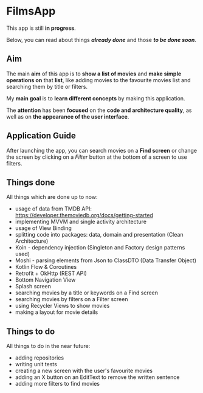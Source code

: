 # FilmsApp 
This app is still **in progress**.

Below, you can read about things ***already done*** and those ***to be done soon***.
## Aim
The main **aim** of this app is to **show a list of movies** and **make simple operations on** that **list**, like adding movies to the favourite movies list and searching them by title or filters.

My **main goal** is to **learn different concepts** by making this application.

The **attention** has been **focused** on the **code and architecture quality**, as well as on **the appearance of the user interface**.

## Application Guide
After launching the app, you can search movies on a **Find screen** or change the screen by clicking on a *Filter* button at the bottom of a screen to use filters.

## Things done
All things which are done up to now:
- usage of data from TMDB API: https://developer.themoviedb.org/docs/getting-started
- implementing MVVM and single activity architecture
- usage of View Binding
- splitting code into packages: data, domain and presentation (Clean Architecture)
- Koin - dependency injection (Singleton and Factory design patterns used)
- Moshi - parsing elements from Json to ClassDTO (Data Transfer Object)
- Kotlin Flow & Coroutines
- Retrofit + OkHttp (REST API)
- Bottom Navigation View
- Splash screen
- searching movies by a title or keywords on a Find screen
- searching movies by filters on a Filter screen
- using Recycler Views to show movies 
- making a layout for movie details

## Things to do
All things to do in the near future:
- adding repositories
- writing unit tests
- creating a new screen with the user's favourite movies
- adding an X button on an EditText to remove the written sentence
- adding more filters to find movies
